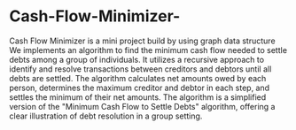 # Cash-Flow-Minimizer-
Cash Flow Minimizer is a mini project build by using graph data structure 
We implements an algorithm to find the minimum cash flow needed to settle debts among a group of individuals.
It utilizes a recursive approach to identify and resolve transactions between creditors and debtors until all debts are settled.
The algorithm calculates net amounts owed by each person, determines the maximum creditor and debtor in each step, and settles the minimum of their net amounts.
The algorithm is a simplified version of the "Minimum Cash Flow to Settle Debts" algorithm, offering a clear illustration of debt resolution in a group setting.
